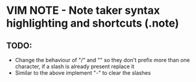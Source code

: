 # VIM NOTE - Note taker syntax highlighting and shortcuts (.note)


## TODO:

* Change the behaviour of "/" and "\" so they don't prefix more than one character, if a slash is already present replace it
* Similar to the above implement "-" to clear the slashes
